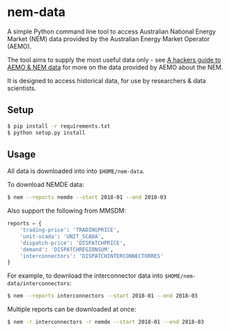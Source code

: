 # nem-data

A simple Python command line tool to access Australian National Energy Market (NEM) data provided by the Australian Energy Market Operator (AEMO).

The tool aims to supply the most useful data only - see [A hackers guide to AEMO & NEM data](https://adgefficiency.com/hackers-aemo/) for more on the data provided by AEMO about the NEM.

It is designed to access historical data, for use by researchers & data scientists.

## Setup

```bash
$ pip install -r requirements.txt
$ python setup.py install
```

## Usage

All data is downloaded into into `$HOME/nem-data`.

To download NEMDE data:

```bash
$ nem --reports nemde --start 2018-01 --end 2018-03
```

Also support the following from MMSDM:

```python
reports = {
    'trading-price': 'TRADINGPRICE',
    'unit-scada': 'UNIT_SCADA',
    'dispatch-price': 'DISPATCHPRICE',
    'demand': 'DISPATCHREGIONSUM',
    'interconnectors': 'DISPATCHINTERCONNECTORRES'
}
```

For example, to download the interconnector data into `$HOME/nem-data/interconnectors`:

```bash
$ nem --reports interconnectors --start 2018-01 --end 2018-03
```

Multiple reports can be downloaded at once:

```bash
$ nem -r interconnectors -r nemde --start 2018-01 --end 2018-03
```

